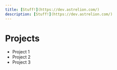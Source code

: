 ```yaml
---
title: [Stuff!](https://dev.astrelion.com/)
description: [Stuff!](https://dev.astrelion.com/)
---
```

# Projects
- Project 1
- Project 2
- Project 3